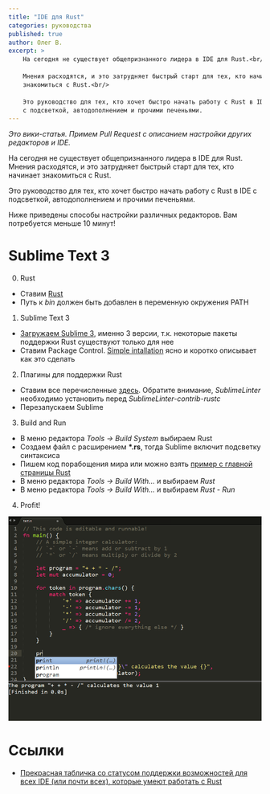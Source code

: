 ```yaml
---
title: "IDE для Rust"
categories: руководства
published: true
author: Олег В.
excerpt: >
    На сегодня не существует общепризнанного лидера в IDE для Rust.<br/>

    Мнения расходятся, и это затрудняет быстрый старт для тех, кто начинает
    знакомиться с Rust.<br/>

    Это руководство для тех, кто хочет быстро начать работу с Rust в IDE
    с подсветкой, автодополнением и прочими печеньями.
---
```


_Это вики-статья. Примем Pull Request с описанием настройки других
редакторов и IDE._

На сегодня не существует общепризнанного лидера в IDE для Rust. Мнения
расходятся, и это затрудняет быстрый старт для тех, кто начинает
знакомиться с Rust.

Это руководство для тех, кто хочет быстро начать работу с Rust в IDE с
подсветкой, автодополнением и прочими печеньями.

Ниже приведены способы настройки различных редакторов. Вам потребуется
меньше 10 минут!

# Sublime Text 3

0. Rust
  * Ставим [Rust](https://www.rust-lang.org/)
  * Путь к _bin_ должен быть добавлен в переменную окружения PATH
1. Sublime Text 3
  * [Загружаем Sublime 3](http://www.sublimetext.com/3), именно 3 версии, т.к. некоторые пакеты поддержки Rust существуют только для нее
  * Ставим Package Control. [Simple intallation](https://packagecontrol.io/installation#st3) ясно и коротко описывает как это сделать
2. Плагины для поддержки Rust
  * Ставим все перечисленные [здесь](http://areweideyet.com/#sublime). Обратите внимание, _SublimeLinter_ необходимо установить перед _SublimeLinter-contrib-rustc_
  * Перезапускаем Sublime
3. Build and Run
  * В меню редактора _Tools -> Build System_ выбираем Rust
  * Создаем файл с расширением __*.rs__, тогда Sublime включит подсветку синтаксиса
  * Пишем код порабощения мира или можно взять [пример с главной страницы Rust](https://www.rust-lang.org/)
  * В меню редактора _Tools -> Build With..._ и выбираем _Rust_
  * В меню редактора _Tools -> Build With..._ и выбираем _Rust - Run_
4. Profit!

![Sublime 3 with Rust](/images/2015-12-04-ide-for-rust/sublime-3-rust.png)

# Ссылки
* [Прекрасная табличка со статусом поддержки возможностей для всех IDE (или почти всех), которые умеют работать с Rust](http://areweideyet.com/)
